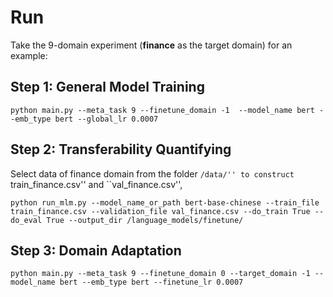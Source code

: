 # Run
Take the 9-domain experiment (**finance** as the target domain) for an example: 
## Step 1: General Model Training
```
python main.py --meta_task 9 --finetune_domain -1  --model_name bert --emb_type bert --global_lr 0.0007
```
## Step 2: Transferability Quantifying
Select data of finance domain from the folder ``/data/'' to construct ``train_finance.csv'' and ``val_finance.csv'',
```
python run_mlm.py --model_name_or_path bert-base-chinese --train_file train_finance.csv --validation_file val_finance.csv --do_train True --do_eval True --output_dir /language_models/finetune/
```
## Step 3: Domain Adaptation
```
python main.py --meta_task 9 --finetune_domain 0 --target_domain -1 --model_name bert --emb_type bert --finetune_lr 0.0007
```
